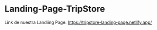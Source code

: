 # Landing-Page-TripStore


Link de nuestra Landiing Page: https://tripstore-landing-page.netlify.app/
